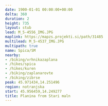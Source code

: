 ```yaml
---
date: 1900-01-01 00:00:00+00:00
delta: 360
duration: 2
height: 735
layout: stub
lead: M_5-4556_IMG.JPG
maplink: https://mapzs.projekti.si/path/31485
multilead: M_5-4537_IMG.JPG
multipath: true
name: Spica/SM
nearby:
- /biking/vrhnikazaplana
- /hikes/spica
- /hikes/kuren
- /biking/zaplanarovte
- /biking/zibrse
peak: 45.971434,14.251496
region: notranjska
start: 45.956459,14.249277
title: Planina from Stari maln
---
```

